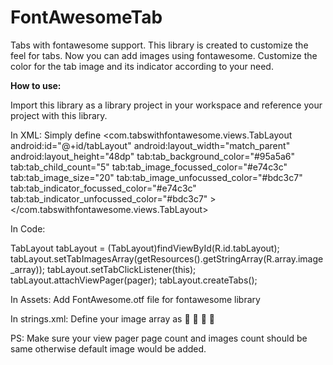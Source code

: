 # FontAwesomeTab
Tabs with fontawesome support. This library is created to customize the feel for tabs. Now you can add images using fontawesome. Customize the color for the tab image and its indicator according to your need.

<b>How to use:</b>

Import this library as a library project in your workspace and reference your project with this library.

In XML: Simply define
<com.tabswithfontawesome.views.TabLayout
        android:id="@+id/tabLayout"
        android:layout_width="match_parent"
        android:layout_height="48dp"
        tab:tab_background_color="#95a5a6"
        tab:tab_child_count="5"
        tab:tab_image_focussed_color="#e74c3c"
        tab:tab_image_size="20"
        tab:tab_image_unfocussed_color="#bdc3c7"
        tab:tab_indicator_focussed_color="#e74c3c"
        tab:tab_indicator_unfocussed_color="#bdc3c7" >
</com.tabswithfontawesome.views.TabLayout>

In Code:

TabLayout tabLayout = (TabLayout)findViewById(R.id.tabLayout);
tabLayout.setTabImagesArray(getResources().getStringArray(R.array.image_array));
tabLayout.setTabClickListener(this);
tabLayout.attachViewPager(pager);
tabLayout.createTabs();

In Assets:
Add FontAwesome.otf file for fontawesome library

In strings.xml: Define your image array as
<string-array name="image_array">
        <item>&#xf009;</item>
        <item>&#xf0f3;</item>
        <item>&#xf073;</item>
        <item>&#xf007;</item>
</string-array>

PS: Make sure your view pager page count and images count should be same otherwise default image would be added.
